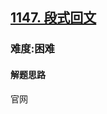 <h2><a href="https://leetcode.cn/problems/longest-chunked-palindrome-decomposition/">1147. 段式回文</a></h2>
<h3>难度:困难</h3>
<h4>解题思路</h4>
<p>官网</p>
